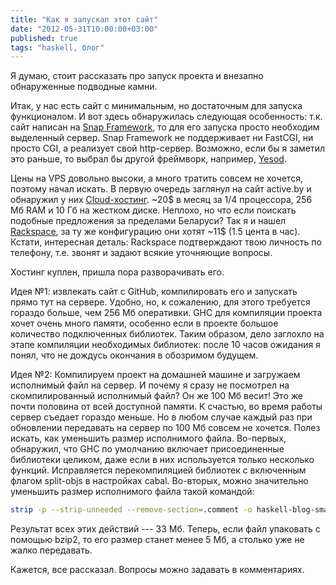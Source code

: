 ```yaml
---
title: "Как я запускал этот сайт"
date: "2012-05-31T10:00:00+03:00"
published: true
tags: "haskell, блог"
---
```


Я думаю, стоит рассказать про запуск проекта и внезапно обнаруженные подводные камни.

Итак, у нас есть сайт с минимальным, но достаточным для запуска функционалом.
И вот здесь обнаружилась следующая особенность: т.к. сайт написан на [Snap Framework](http://snapframework.com/), 
то для его запуска просто необходим выделенный сервер. Snap Framework не поддерживает ни FastCGI, ни просто CGI, а
реализует свой http-сервер. Возможно, если бы я заметил это раньше, то выбрал бы другой фреймворк, например,
[Yesod](http://www.yesodweb.com/).

Цены на VPS довольно высоки, а много тратить совсем не хочется, поэтому начал искать. В первую очередь заглянул на сайт
active.by и обнаружил у них [Cloud-хостинг](http://www.active.by/ru-by/services/cloudserver/). ~20$ в месяц за 1/4
процессора, 256 Mб RAM и 10 Гб на жестком диске. Неплохо, но что если поискать подобные предложения за пределами
Беларуси? Так я и нашел [Rackspace](http://www.rackspace.com/), за ту же конфигурацию они хотят ~11$ (1.5 цента в час).
Кстати, интересная деталь: Rackspace подтверждают твою личность по телефону, т.е. звонят и задают всякие уточняющие
вопросы.

Хостинг куплен, пришла пора разворачивать его.

Идея №1: извлекать сайт с GitHub, компилировать его и запускать прямо тут на сервере. Удобно, но, к сожалению, для
этого требуется гораздо больше, чем 256 Мб оперативки. GHC для компиляции проекта хочет очень много памяти, особенно
если в проекте большое количество подключенных библиотек. Таким образом, дело заглохло на этапе компиляции необходимых
библиотек: после 10 часов ожидания я понял, что не дождусь окончания в обозримом будущем.

Идея №2: Компилируем проект на домашней машине и загружаем исполнимый файл на сервер. И почему я сразу не посмотрел на
скомпилированный исполнимый файл? Он же 100 Мб весит! Это же почти половина от всей доступной памяти. К счастью, во
время работы сервер съедает гораздо меньше. Но в любом случае каждый раз при обновлении передавать на сервер по 100 Мб
совсем не хочется. Полез искать, как уменьшить размер исполнимого файла. Во-первых, обнаружил, что GHC по умолчанию
включает присоединенные библиотеки целиком, даже если в них используется только несколько функций. Исправляется
перекомпиляцией библиотек с включенным флагом split-objs в настройках cabal. Во-вторых, можно значительно уменьшить
размер исполнимого файла такой командой:

~~~~~~Bash
strip -p --strip-unneeded --remove-section=.comment -o haskell-blog-small haskell-blog
~~~~~~

Результат всех этих действий&nbsp;--- 33 Mб. Теперь, если файл упаковать с помощью bzip2, то его размер станет менее 5 Мб,
а столько уже не жалко передавать.

Кажется, все рассказал. Вопросы можно задавать в комментариях.
